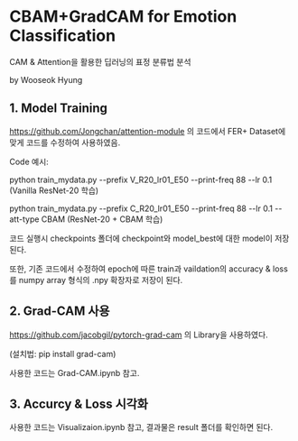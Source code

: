 # CBAM+GradCAM for Emotion Classification

CAM & Attention을 활용한 딥러닝의 표정 분류법 분석

by Wooseok Hyung

## 1. Model Training

https://github.com/Jongchan/attention-module 의 코드에서 FER+ Dataset에 맞게 코드를 수정하여 사용하였음.

Code 예시: 

python train_mydata.py --prefix V_R20_lr01_E50 --print-freq 88 --lr 0.1  (Vanilla ResNet-20 학습)

python train_mydata.py --prefix C_R20_lr01_E50 --print-freq 88 --lr 0.1 --att-type CBAM (ResNet-20 + CBAM 학습)

코드 실행시 checkpoints 폴더에 checkpoint와 model_best에 대한 model이 저장된다.

또한, 기존 코드에서 수정하여 epoch에 따른 train과 vaildation의 accuracy & loss를 numpy array 형식의 .npy 확장자로 저장이 된다.

## 2. Grad-CAM 사용

https://github.com/jacobgil/pytorch-grad-cam 의 Library을 사용하였다.

(설치법: pip install grad-cam)

사용한 코드는 Grad-CAM.ipynb 참고.

## 3. Accurcy & Loss 시각화

사용한 코드는 Visualizaion.ipynb 참고, 결과물은 result 폴더를 확인하면 된다.
